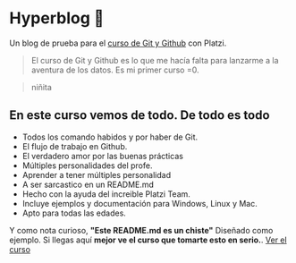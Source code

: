 # Hyperblog 📒
Un blog de prueba para el [curso de Git y Github](https://platzi.com/clases/git-github/ "curso de git y git hub") con Platzi.
>El curso de Git y Github es lo que me hacía falta para lanzarme a la aventura de los datos. Es mi primer curso =0.

>niñita

## En este curso vemos de todo. De todo es todo

- Todos los comando habidos y por haber de Git.
- El flujo de trabajo en Github.
- El verdadero amor por las buenas prácticas
- Múltiples personalidades del profe.
- Aprender a tener múltiples personalidad
- A ser sarcastico en un README.md
- Hecho con la ayuda del increible Platzi Team.
- Incluye ejemplos y documentación para Windows, Linux y Mac.
- Apto para todas las edades. 

Y como nota curioso, **"Este README.md es un chiste"** Diseñado como ejemplo. Si llegas aquí **mejor ve el curso que tomarte esto en serio.**. [Ver el curso  ](https://platzi.com/clases/git-github/ "Ver el curso  ")